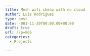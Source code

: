 ```yaml
---
title: Mesh wifi cheap with no cloud
author: Luis Rodriguez
type: post
date: -001-11-30T00:00:00+00:00
draft: true
url: /?p=865
categories:
  - Projects

---
```

